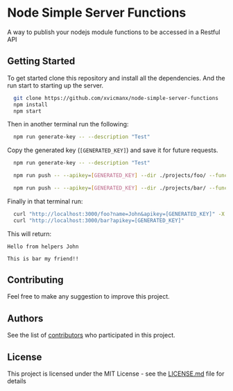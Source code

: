 # Node Simple Server Functions

A way to publish your nodejs module functions to be accessed in a Restful API

## Getting Started

To get started clone this repository and install all the dependencies.
And the run start to starting up the server.

```bash
  git clone https://github.com/xvicmanx/node-simple-server-functions
  npm install
  npm start
```

Then in another terminal run the following: 

```bash
  npm run generate-key -- --description "Test"
```
Copy the generated key (`[GENERATED_KEY]`) and save it for future requests.


```bash
  npm run generate-key -- --description "Test"

  npm run push -- --apikey=[GENERATED_KEY] --dir ./projects/foo/ --funcName foo --host http://localhost:3000 --httpMethod post

  npm run push -- --apikey=[GENERATED_KEY] --dir ./projects/bar/ --funcName bar --host http://localhost:3000
```

Finally in that terminal run:

```bash
  curl "http://localhost:3000/foo?name=John&apikey=[GENERATED_KEY]" -X POST
  curl "http://localhost:3000/bar?apikey=[GENERATED_KEY]"
```
This will return: 

`Hello from helpers John`

`This is bar my friend!!`

## Contributing

Feel free to make any suggestion to improve this project.


## Authors

See the list of [contributors](https://github.com/xvicmanx/node-simple-server-functions/graphs/contributors) who participated in this project.

## License

This project is licensed under the MIT License - see the [LICENSE.md](LICENSE.md) file for details
